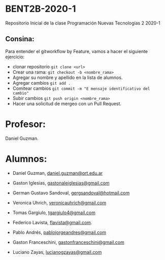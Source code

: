 # BENT2B-2020-1
Repositorio Inicial de la clase Programación Nuevas Tecnologías 2 2020-1

## Consina: 
Para entender el gitworkflow by Feature, vamos a hacer el siguiente ejercicio:
 -  clonar repositorio `git clone <url>`
 -  Crear una rama: `git checkout -b <nombre_rama>`
 -  Agregar su nombre y apellido en la lista de alumnos. 
 -  Agregar cambios `git add .`
 -  Comitear cambios `git commit -m "E mensaje identificativo del cambio"`
 -  Subir cambios `git push origin <nombre_rama>`
 -  Hacer una solicitud de mergeo con un Pull Request.

# Profesor: 
Daniel Guzman.

# Alumnos:

- Daniel Guzman, daniel.guzman@ort.edu.ar

- Gaston Iglesias, gastonaleiglesias@gmail.com
- German Gustavo Sandoval, gergsandoval@hotmail.com
- Veronica Uhrich, veronicauhrich@gmail.com
- Tomas Gargiulo, tgargiulo4@gmail.com
- Federico Lavista, flavista@gmail.com.
- Pablo Andrés, pablojorgeandres@gmail.com
- Gaston Franceschini, gastonfranceschini@gmail.com
- Luciano Zayas, lucianogzayas@gmail.com